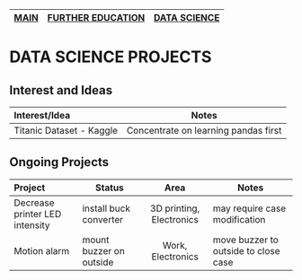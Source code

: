 
| [MAIN](https://alex-rogan.github.io/) | [FURTHER EDUCATION](./education.md) | [DATA SCIENCE](./datsci.md) |
| ------------------------------------- | ----------------------------------- | --------------------------- |

# DATA SCIENCE PROJECTS
  
## Interest and Ideas

| Interest/Idea              | Notes                                      |
| :------------------------- | ------------------------------------------ |
| Titanic Dataset - Kaggle   | Concentrate on learning pandas first       |

## Ongoing Projects
  
| Project                        | Status                  | Area                     | Notes                                |
| :----------------------------- | ----------------------- | :----------------------: | ------------------------------------ |
| Decrease printer LED intensity | install buck converter  | 3D printing, Electronics | may require case modification        |
| Motion alarm                   | mount buzzer on outside | Work, Electronics        | move buzzer to outside to close case |
